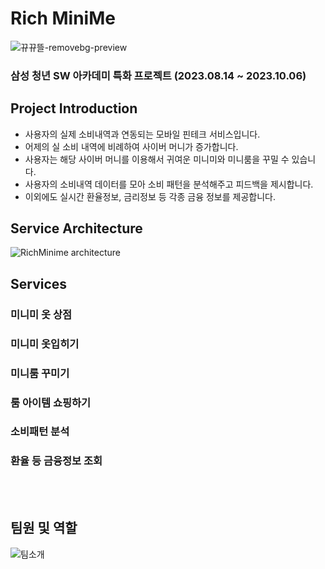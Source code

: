 # Rich MiniMe
![뀨뀨뜰-removebg-preview](https://github.com/yoonoi/Rich-minime/assets/94058311/78af34c1-b035-4fc4-b2a6-9714fe27d66b)


### 삼성 청년 SW 아카데미 특화 프로젝트 (2023.08.14 ~ 2023.10.06)

## Project Introduction
 - 사용자의 실제 소비내역과 연동되는 모바일 핀테크 서비스입니다.
 - 어제의 실 소비 내역에 비례하여 사이버 머니가 증가합니다.
 - 사용자는 해당 사이버 머니를 이용해서 귀여운 미니미와 미니룸을 꾸밀 수 있습니다.
 - 사용자의 소비내역 데이터를 모아 소비 패턴을 분석해주고 피드백을 제시합니다.
 - 이외에도 실시간 환율정보, 금리정보 등 각종 금융 정보를 제공합니다.   


## Service Architecture
![RichMinime architecture](https://github.com/yoonoi/Rich-minime/assets/94058311/3082cf38-913b-44eb-a861-eee4f1215a84)



## Services
### 미니미 옷 상점


### 미니미 옷입히기


### 미니룸 꾸미기


### 룸 아이템 쇼핑하기


### 소비패턴 분석


### 환율 등 금융정보 조회





<br><br>

## 팀원 및 역할
![팀소개](https://github.com/yoonoi/Rich-minime/assets/94058311/f1d1ad8f-cba1-4669-92d3-b9e87f367d45)



